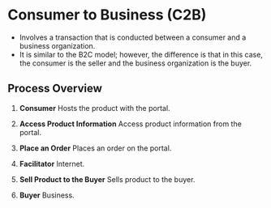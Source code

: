 # Consumer to Business (C2B)

- Involves a transaction that is conducted between a consumer and a business organization.
- It is similar to the B2C model; however, the difference is that in this case, the consumer is the seller and the business organization is the buyer.

## Process Overview

1. **Consumer**
Hosts the product with the portal.

2. **Access Product Information**
Access product information from the portal.

3. **Place an Order**
Places an order on the portal.

4. **Facilitator**
Internet.

5. **Sell Product to the Buyer**
Sells product to the buyer.

6. **Buyer**
Business.